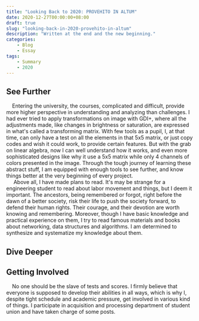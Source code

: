 ```yaml
---
title: "Looking Back to 2020: PROVEHITO IN ALTUM"
date: 2020-12-27T00:00:00+08:00
draft: true
slug: "looking-back-in-2020-provehito-in-altum"
description: "Written at the end and the new beginning."
categories:
    - Blog
    - Essay
tags:
    - Summary
    - 2020
---
```


## See Further
&nbsp;&nbsp;&nbsp;&nbsp;Entering the university, the courses,  complicated and difficult, provide more higher perspective in understanding and analyzing than challenges. I had ever tried to apply transformations on image with GDI+, where all the adjustments made, like changes in brightness or saturation, are expressed in what's called a transforming matrix. With few tools as a pupil, I, at that time, can only have a test on all the elements in that 5x5 matrix, or just copy codes and wish it could work, to provide certain features. But with the grab on linear algebra, now I can well understand how it works, and even more sophisticated designs like why it use a 5x5 matrix while only 4 channels of colors presented in the image. Through the tough journey of learning these abstract  stuff, I am equipped with enough tools to see further, and know things better at the very beginning of every project.  
&nbsp;&nbsp;&nbsp;&nbsp; Above all, I have made plans to read. It's may be strange for a engineering student to read about labor movement and things, but I deem it important. The ancestors, being remembered or forgot, right before the dawn of a better society, risk their life to push the society forward, to defend their human rights. Their courage, and their devotion are worth knowing and remembering. Moreover, though I have basic knowledge and practical experience on them, I try to read famous materials and books about networking, data structures and algorithms. I am determined to synthesize and systematize my knowledge about them.   

## Dive Deeper



## Getting Involved
&nbsp;&nbsp;&nbsp;&nbsp;No one should be the slave of tests and scores. I firmly believe that everyone is supposed to develop their abilities in all ways, which is why I, despite tight schedule and academic pressure, get involved in various kind of things. I participate in acquisition and processing department of  student union and have taken charge of some posts. 
